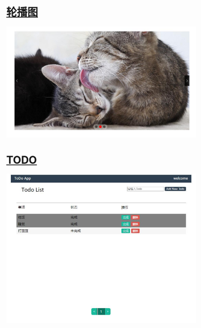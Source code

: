# [轮播图](https://tinysoy.github.io/codehub/slideShow.html) 

![](demo/slide.jpg)

# [TODO](https://tinysoy.github.io/codehub/todo.html) 

![](demo/todo.jpg)
